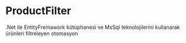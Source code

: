 # ProductFilter
.Net ile EntityFremawork kütüphanesi ve MsSql teknolojilerini kullanarak ürünleri filtreleyen otomasyon
